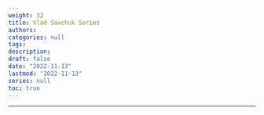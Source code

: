 ```yaml
---
weight: 32
title: Vlad Savchuk Series
authors:
categories: null
tags:
description: 
draft: false
date: "2022-11-13"
lastmod: "2022-11-13"
series: null
toc: true
---
```



<!--more-->
---


